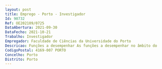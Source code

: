 ```yaml
--- 
layout: post
title: Emprego - Porto - Investigador
Id: 90732
Ref: OE202109/0725
DataAbertura: 2021-09-30
DataFecho: 2021-10-21
Trabalho: Investigador
Empregador: Faculdade de Ciências da Universidade do Porto
Descricao: Funções a desempenhar As funções a desempenhar no âmbito do Projecto EuroCC H2020 JTI EuroHPC 04 2019 (EuroCC)  HPC Competences Centres Research and Innovation (Grant Agreement N. 951732) incluem  	Atividades de formação e disseminação de conhecimento científico em computação em alto desempenho. 	Atividades de transferência de tecnologia e colaboração com a indústria  	Coordenação do mapeamento de competências nacionais em computação de alto desempenho.  	Atividades de facilitação de acesso a infra estruturas de computação de alto desempenho.
CodigoPostal: 4169-007 PORTO
Concelho: Porto
Distrito: Porto
--- 
```

